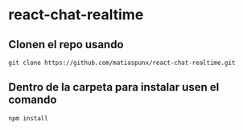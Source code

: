 # react-chat-realtime

## Clonen el repo usando

`git clone https://github.com/matiaspunx/react-chat-realtime.git`

## Dentro de la carpeta para instalar usen el comando

`npm install`
